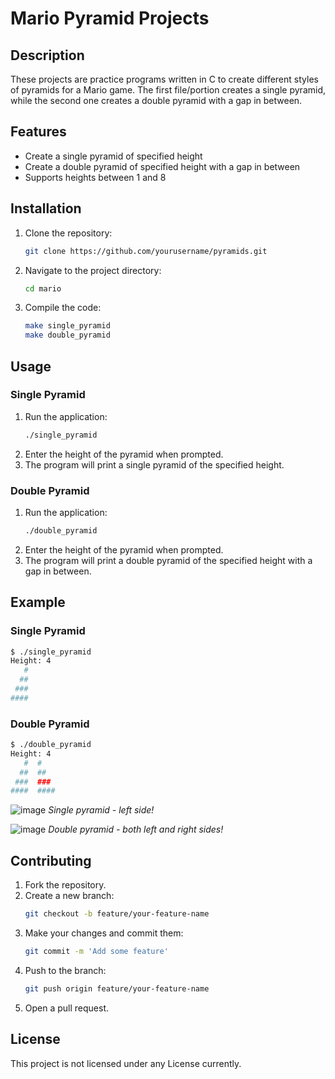 # Mario Pyramid Projects

## Description
These projects are practice programs written in C to create different styles of pyramids for a Mario game. The first file/portion creates a single pyramid, while the second one creates a double pyramid with a gap in between.

## Features
- Create a single pyramid of specified height
- Create a double pyramid of specified height with a gap in between
- Supports heights between 1 and 8

## Installation
1. Clone the repository:
   ```bash
   git clone https://github.com/yourusername/pyramids.git
   ```
2. Navigate to the project directory:
   ```bash
   cd mario
   ```
3. Compile the code:
   ```bash
   make single_pyramid
   make double_pyramid
   ```

## Usage
### Single Pyramid
1. Run the application:
   ```bash
   ./single_pyramid
   ```
2. Enter the height of the pyramid when prompted.
3. The program will print a single pyramid of the specified height.

### Double Pyramid
1. Run the application:
   ```bash
   ./double_pyramid
   ```
2. Enter the height of the pyramid when prompted.
3. The program will print a double pyramid of the specified height with a gap in between.

## Example
### Single Pyramid
```bash
$ ./single_pyramid
Height: 4
   #
  ##
 ###
####
```

### Double Pyramid
```bash
$ ./double_pyramid
Height: 4
   #  #
  ##  ##
 ###  ###
####  ####
```

![image](https://github.com/user-attachments/assets/a928dd7f-c14e-4d1d-8794-fafd3576b35a)
*Single pyramid - left side!*

![image](https://github.com/user-attachments/assets/84eac8fc-457e-4d75-9dd5-6591c7a80fdf)
*Double pyramid - both left and right sides!*

## Contributing
1. Fork the repository.
2. Create a new branch:
   ```bash
   git checkout -b feature/your-feature-name
   ```
3. Make your changes and commit them:
   ```bash
   git commit -m 'Add some feature'
   ```
4. Push to the branch:
   ```bash
   git push origin feature/your-feature-name
   ```
5. Open a pull request.

## License
This project is not licensed under any License currently.
